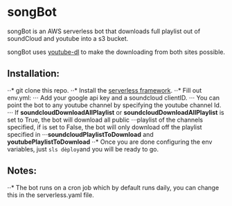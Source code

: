 # songBot

songBot is an AWS serverless bot that downloads full playlist out of soundCloud and youtube into a s3 bucket.

songBot uses [youtube-dl](https://youtube-dl.org/) to make the downloading from both sites possible.

## Installation:

⋅⋅* git clone this repo.
⋅⋅* Install the [serverless framework](https://serverless.com/framework/docs/providers/aws/guide/installation/).
⋅⋅* Fill out env.yml:
⋅⋅⋅ Add your google api key and a soundcloud clientID.
⋅⋅⋅ You can point the bot to any youtube channel by specifying the youtube channel Id.
⋅⋅⋅ If **soundcloudDownloadAllPlaylist** or **soundcloudDownloadAllPlaylist** is set to True, the bot will download all public ⋅⋅⋅playlist of the channels specified, if is set to False, the bot will only download off the playlist specified in ⋅⋅⋅**soundcloudPlaylistToDownload** and **youtubePlaylistToDownload**
⋅⋅* Once you are done configuring the env variables, just `sls dèploy`and you will be ready to go.

## Notes:

⋅⋅* The bot runs on a cron job which by default runs daily, you can change this in the serverless.yaml file.
